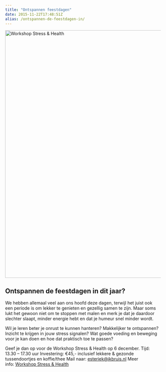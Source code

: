 ```yaml
---
title: "Ontspannen feestdagen"
date: 2015-11-22T17:48:51Z
alias: /ontspannen-de-feestdagen-in/
---
```

<img class="aligncenter size-large wp-image-1242" src="https://res.cloudinary.com/piith/image/upload/2015/11/Poster-workshop-Stress-Health-6dec_piith-noot-554x800.jpg" alt="Workshop Stress &amp; Health" width="554" height="800" />

<h2>Ontspannen de feestdagen in dit jaar?</h2>

We hebben allemaal veel aan ons hoofd deze dagen, terwijl het juist ook een periode is om lekker te genieten en gezellig samen te zijn. Maar soms lukt het gewoon niet om te stoppen met malen en merk je dat je daardoor slechter slaapt, minder energie hebt en dat je humeur snel minder wordt.

Wil je leren beter je onrust te kunnen hanteren? Makkelijker te ontspannen? Inzicht te krijgen in jouw stress signalen? Wat goede voeding en beweging voor je kan doen en hoe dat praktisch toe te passen?

Geef je dan op voor de Workshop Stress &amp; Health op 6 december.
Tijd: 13.30 – 17.30 uur
Investering: €45,- inclusief lekkere &amp; gezonde tussendoortjes en koffie/thee
Mail naar: <a href="mailto:esteriek@ikbruis.nl">esteriek@ikbruis.nl</a>
Meer info: <a href="http://www.ikbruis.nl/workshop-stress-en-health/">Workshop Stress &amp; Health</a>